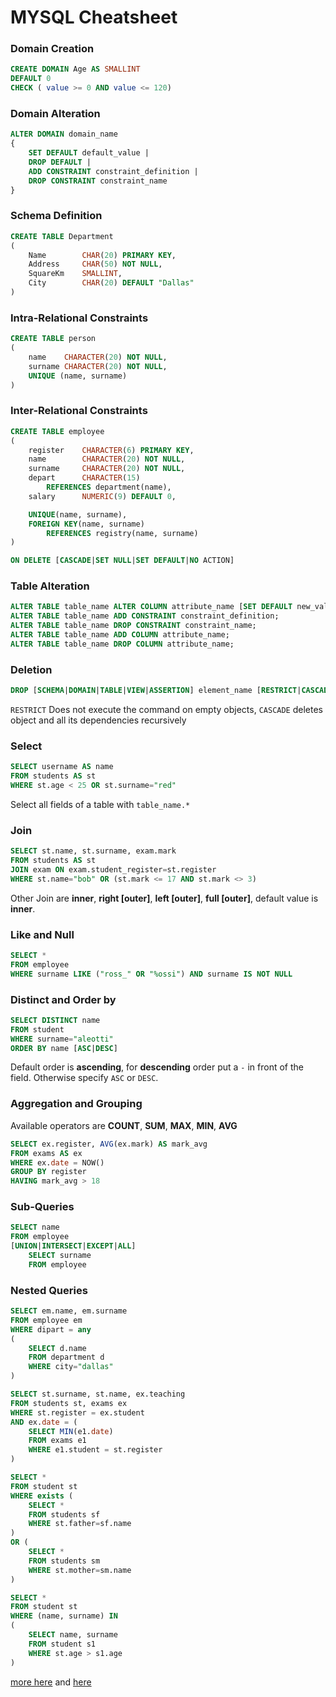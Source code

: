 # MYSQL Cheatsheet
### Domain Creation
```sql
CREATE DOMAIN Age AS SMALLINT
DEFAULT 0
CHECK ( value >= 0 AND value <= 120)
```

### Domain Alteration
```sql
ALTER DOMAIN domain_name
{
    SET DEFAULT default_value |
    DROP DEFAULT |
    ADD CONSTRAINT constraint_definition |
    DROP CONSTRAINT constraint_name
}
```


### Schema Definition
```sql
CREATE TABLE Department
(
    Name        CHAR(20) PRIMARY KEY,
    Address     CHAR(50) NOT NULL,
    SquareKm    SMALLINT,
    City        CHAR(20) DEFAULT "Dallas"
)
```

### Intra-Relational Constraints
```sql
CREATE TABLE person
(
    name    CHARACTER(20) NOT NULL,
    surname CHARACTER(20) NOT NULL,
    UNIQUE (name, surname)
)
```

### Inter-Relational Constraints
```sql
CREATE TABLE employee
(
    register    CHARACTER(6) PRIMARY KEY,
    name        CHARACTER(20) NOT NULL,
    surname     CHARACTER(20) NOT NULL,
    depart      CHARACTER(15)
        REFERENCES department(name),
    salary      NUMERIC(9) DEFAULT 0,

    UNIQUE(name, surname),
    FOREIGN KEY(name, surname)
        REFERENCES registry(name, surname)
)
```

```sql
ON DELETE [CASCADE|SET NULL|SET DEFAULT|NO ACTION]
```

### Table Alteration
```sql
ALTER TABLE table_name ALTER COLUMN attribute_name [SET DEFAULT new_value|DROP DEFAULT];
ALTER TABLE table_name ADD CONSTRAINT constraint_definition;
ALTER TABLE table_name DROP CONSTRAINT constraint_name;
ALTER TABLE table_name ADD COLUMN attribute_name;
ALTER TABLE table_name DROP COLUMN attribute_name;
```


### Deletion
```sql
DROP [SCHEMA|DOMAIN|TABLE|VIEW|ASSERTION] element_name [RESTRICT|CASCADE]
```
`RESTRICT` Does not execute the command on empty objects,
`CASCADE` deletes object and all its dependencies recursively

### Select
```sql
SELECT username AS name
FROM students AS st
WHERE st.age < 25 OR st.surname="red"
```
Select all fields of a table with `table_name.*`

### Join
```sql
SELECT st.name, st.surname, exam.mark
FROM students AS st
JOIN exam ON exam.student_register=st.register
WHERE st.name="bob" OR (st.mark <= 17 AND st.mark <> 3)
```
Other Join are **inner**, **right [outer]**, **left [outer]**, **full [outer]**, default value is **inner**.

### Like and Null
```sql
SELECT *
FROM employee
WHERE surname LIKE ("ross_" OR "%ossi") AND surname IS NOT NULL
```

### Distinct and Order by
```sql
SELECT DISTINCT name
FROM student
WHERE surname="aleotti"
ORDER BY name [ASC|DESC]
```
Default order is **ascending**, for **descending** order put a `-` in front of the field. Otherwise specify `ASC` or `DESC`.

### Aggregation and Grouping
Available operators are **COUNT**, **SUM**, **MAX**, **MIN**, **AVG**
```sql
SELECT ex.register, AVG(ex.mark) AS mark_avg
FROM exams AS ex
WHERE ex.date = NOW()
GROUP BY register
HAVING mark_avg > 18
```

### Sub-Queries
```sql
SELECT name
FROM employee
[UNION|INTERSECT|EXCEPT|ALL]
    SELECT surname
    FROM employee
```

### Nested Queries
```sql
SELECT em.name, em.surname
FROM employee em
WHERE dipart = any
(
    SELECT d.name
    FROM department d
    WHERE city="dallas"
)
```
```sql
SELECT st.surname, st.name, ex.teaching
FROM students st, exams ex
WHERE st.register = ex.student
AND ex.date = (
    SELECT MIN(e1.date)
    FROM exams e1
    WHERE e1.student = st.register
)
```

```sql
SELECT *
FROM student st
WHERE exists (
    SELECT *
    FROM students sf
    WHERE st.father=sf.name
)
OR (
    SELECT *
    FROM students sm
    WHERE st.mother=sm.name
)
```

```sql
SELECT *
FROM student st
WHERE (name, surname) IN
(
    SELECT name, surname
    FROM student s1
    WHERE st.age > s1.age
)
```

[more here](https://devhints.io/mysql) and [here](http://www.mysqltutorial.org/mysql-cheat-sheet.aspx)
